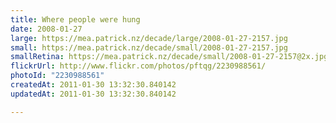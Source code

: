 ```yaml
---
title: Where people were hung
date: 2008-01-27
large: https://mea.patrick.nz/decade/large/2008-01-27-2157.jpg
small: https://mea.patrick.nz/decade/small/2008-01-27-2157.jpg
smallRetina: https://mea.patrick.nz/decade/small/2008-01-27-2157@2x.jpg
flickrUrl: http://www.flickr.com/photos/pftqg/2230988561/
photoId: "2230988561"
createdAt: 2011-01-30 13:32:30.840142
updatedAt: 2011-01-30 13:32:30.840142

---
```


